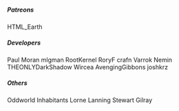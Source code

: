 ##### Patreons
HTML_Earth

##### Developers
Paul Moran
mlgman
RootKernel
RoryF
crafn
Varrok
Nemin
THEONLYDarkShadow
Wircea
AvengingGibbons
joshkrz

##### Others
Oddworld Inhabitants
Lorne Lanning
Stewart Gilray
